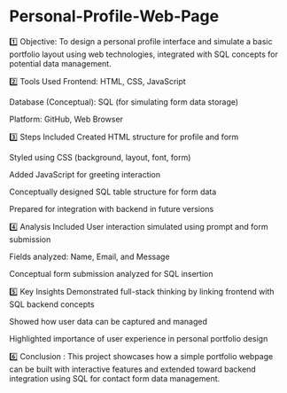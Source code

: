 # Personal-Profile-Web-Page

1️⃣ Objective: To design a personal profile interface and simulate a basic portfolio layout using web technologies, integrated with SQL concepts for potential data management.

2️⃣ Tools Used Frontend: HTML, CSS, JavaScript

Database (Conceptual): SQL (for simulating form data storage)

Platform: GitHub, Web Browser

3️⃣ Steps Included Created HTML structure for profile and form

Styled using CSS (background, layout, font, form)

Added JavaScript for greeting interaction

Conceptually designed SQL table structure for form data

Prepared for integration with backend in future versions

4️⃣ Analysis Included User interaction simulated using prompt and form submission

Fields analyzed: Name, Email, and Message

Conceptual form submission analyzed for SQL insertion

5️⃣ Key Insights Demonstrated full-stack thinking by linking frontend with SQL backend concepts

Showed how user data can be captured and managed

Highlighted importance of user experience in personal portfolio design

6️⃣ Conclusion : This project showcases how a simple portfolio webpage can be built with interactive features and extended toward backend integration using SQL for contact form data management.
